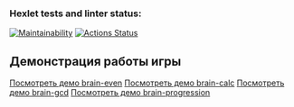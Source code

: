 ### Hexlet tests and linter status:
[![Maintainability](https://api.codeclimate.com/v1/badges/529454bb5f88ad184ea6/maintainability)](https://codeclimate.com/github/Natabula/frontend-project-44/maintainability)
[![Actions Status](https://github.com/Natabula/frontend-project-44/actions/workflows/hexlet-check.yml/badge.svg)](https://github.com/Natabula/frontend-project-44/actions)
## Демонстрация работы игры

[Посмотреть демо brain-even](https://asciinema.org/a/SUZM0ttVQePpJJmLjgE1vghs5)
[Посмотреть демо brain-calc](https://asciinema.org/a/RCvMAVnUtZguBd3vMYq9ls6fI)
[Посмотреть демо brain-gcd](https://asciinema.org/a/h2POsp9kfvAgNsM4SUzNqBA6z)
[Посмотреть демо brain-progression](https://asciinema.org/a/NXAOXj1gT2mhsTe7n2BsVz8eJ)